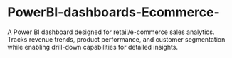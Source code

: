 # PowerBI-dashboards-Ecommerce-
A Power BI dashboard designed for retail/e-commerce sales analytics. Tracks revenue trends, product performance, and customer segmentation while enabling drill-down capabilities for detailed insights.
